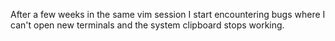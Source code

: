 After a few weeks in the same vim session I start encountering bugs where I can't open new terminals and the system clipboard stops working.

